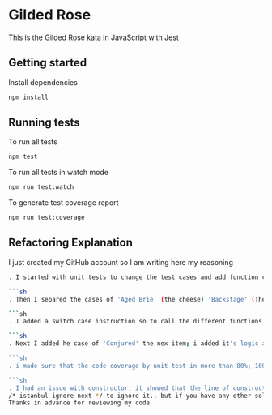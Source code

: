 # Gilded Rose

This is the Gilded Rose kata in JavaScript with Jest

## Getting started

Install dependencies

```sh
npm install
```

## Running tests

To run all tests

```sh
npm test
```

To run all tests in watch mode

```sh
npm run test:watch
```

To generate test coverage report

```sh
npm run test:coverage
```
## Refactoring Explanation

I just created my GitHub account so I am writing here my reasoning
```sh
. I started with unit tests to change the test cases and add function call from texttest_fixture file and changes the expected result by adding match the snapshot

```sh
. Then I separed the cases of 'Aged Brie' (the cheese) 'Backstage' (The ticket) and the 'Sulfuras' (The legend) in several functions, one for each and started adding the test cases and refactoring the code  

```sh 
. I added a switch case instruction so to call the different functions in the main function updateQuality  

```sh 
. Next I added he case of 'Conjured' the nex item; i added it's logic and added a mock data in unit test  

```sh 
. i made sure that the code coverage by unit test in more than 80%; 100% here  

```sh 
. I had an issue with constructor; it showed that the line of constructor is not covered so that's why I added the decorator // fix-istanbul-decorators.js
/* istanbul ignore next */ to ignore it.. but if you have any other solution than the decorator please let me know I would be glad to learn from you..
Thanks in advance for reviewing my code  